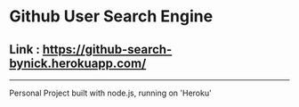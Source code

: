 # Github User Search Engine
## Link : https://github-search-bynick.herokuapp.com/

----

Personal Project built with node.js, running on 'Heroku'
